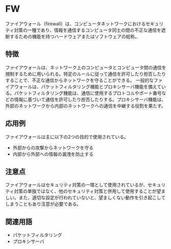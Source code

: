 

# FW
ファイアウォール（firewall）は、コンピュータネットワークにおけるセキュリティ対策の一種であり、情報を通信するコンピュータ同士の間の不正な通信を遮断するための機能を持つハードウェアまたはソフトウェアの総称。

## 特徴
ファイアウォールは、ネットワーク上のコンピュータとコンピュータ間の通信を規制するために用いられる。特定のルールに従って通信を許可したり拒否したりすることで、不正な通信からネットワークを守ることができる。
一般的なファイアウォールは、パケットフィルタリング機能とプロキシサーバ機能を備えている。パケットフィルタリング機能は、通信に使用するプロトコルやポート番号などの情報に基づいて通信を許可したり拒否したりする。プロキシサーバ機能は、外部のネットワークから内部のネットワークへの通信を中継する役割を果たす。

## 応用例
ファイアウォールは主に以下の2つの目的で使用されている。  
* 外部からの攻撃からネットワークを守る  
* 内部から外部への情報の漏洩を防止する  

## 注意点
ファイアウォールはセキュリティ対策の一環として使用されているが、セキュリティ対策の単独ではなく、他のセキュリティ対策と併用して使用することが望ましい。また、適切な設定が行われていないと、望ましくない動作を引き起こしてしまうこともあり注意が必要である。

 ## 関連用語 
* パケットフィルタリング  
* プロキシサーバ